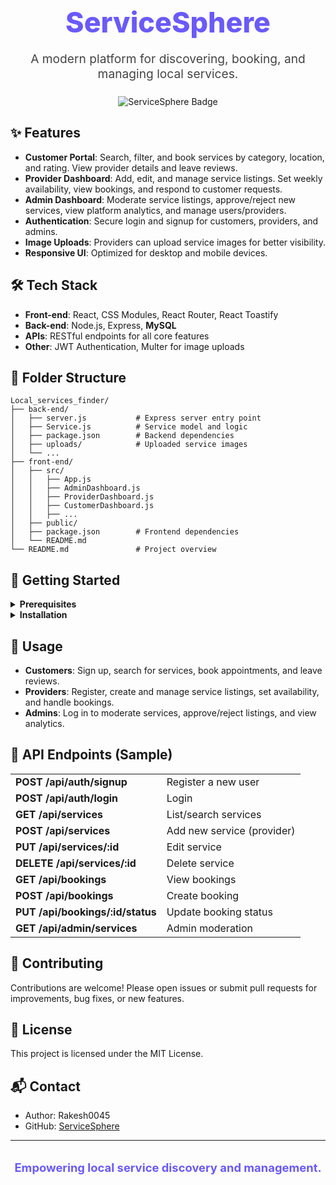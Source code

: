 

<div align="center">
  <h1 style="border-bottom: none; font-size: 2.8rem; font-weight: 800; color: #6a5af9; margin-bottom: 0.5rem;">ServiceSphere</h1>
  <p style="font-size: 1.2rem; color: #444; margin-bottom: 1.5rem;">A modern platform for discovering, booking, and managing local services.</p>
  <img src="https://img.shields.io/badge/ServiceSphere-Local%20Services-blueviolet?style=for-the-badge" alt="ServiceSphere Badge" />
</div>



## ✨ Features

- <b>Customer Portal</b>: Search, filter, and book services by category, location, and rating. View provider details and leave reviews.
- <b>Provider Dashboard</b>: Add, edit, and manage service listings. Set weekly availability, view bookings, and respond to customer requests.
- <b>Admin Dashboard</b>: Moderate service listings, approve/reject new services, view platform analytics, and manage users/providers.
- <b>Authentication</b>: Secure login and signup for customers, providers, and admins.
- <b>Image Uploads</b>: Providers can upload service images for better visibility.
- <b>Responsive UI</b>: Optimized for desktop and mobile devices.



## 🛠️ Tech Stack

- <b>Front-end</b>: React, CSS Modules, React Router, React Toastify
- <b>Back-end</b>: Node.js, Express, <b>MySQL</b>
- <b>APIs</b>: RESTful endpoints for all core features
- <b>Other</b>: JWT Authentication, Multer for image uploads



## 📁 Folder Structure

```text
Local_services_finder/
├── back-end/
│   ├── server.js           # Express server entry point
│   ├── Service.js          # Service model and logic
│   ├── package.json        # Backend dependencies
│   ├── uploads/            # Uploaded service images
│   └── ...
├── front-end/
│   ├── src/
│   │   ├── App.js
│   │   ├── AdminDashboard.js
│   │   ├── ProviderDashboard.js
│   │   ├── CustomerDashboard.js
│   │   ├── ...
│   ├── public/
│   ├── package.json        # Frontend dependencies
│   └── README.md
└── README.md               # Project overview
```



## 🏁 Getting Started

<details>
  <summary><b>Prerequisites</b></summary>
  <ul>
    <li>Node.js (v16+ recommended)</li>
    <li>npm or yarn</li>
    <li>MySQL (local or cloud)</li>
  </ul>
</details>

<details>
  <summary><b>Installation</b></summary>
  <ol>
    <li><b>Clone the repository</b><br>
      <code>git clone https://github.com/Rakesh0045/ServiceSphere.git</code><br>
      <code>cd ServiceSphere</code>
    </li>
    <li><b>Install dependencies</b><br>
      <b>Backend:</b><br>
      <code>cd back-end</code><br>
      <code>npm install</code><br>
      <b>Frontend:</b><br>
      <code>cd ../front-end</code><br>
      <code>npm install</code>
    </li>
    <li><b>Configure environment variables</b><br>
      Create a <code>.env</code> file in <code>back-end/</code> with your MySQL credentials and JWT secret:<br>
      <pre>
MYSQL_HOST=localhost
MYSQL_USER=your_mysql_user
MYSQL_PASSWORD=your_mysql_password
MYSQL_DATABASE=your_database_name
JWT_SECRET=your_jwt_secret
PORT=5000
      </pre>
    </li>
    <li><b>Start the development servers</b><br>
      <b>Backend:</b><br>
      <code>cd back-end</code><br>
      <code>npm start</code><br>
      <b>Frontend:</b><br>
      <code>cd ../front-end</code><br>
      <code>npm start</code><br>
      The frontend runs on <code>http://localhost:3000</code> and backend on <code>http://localhost:5000</code>
    </li>
  </ol>
</details>



## 🎯 Usage

- <b>Customers</b>: Sign up, search for services, book appointments, and leave reviews.
- <b>Providers</b>: Register, create and manage service listings, set availability, and handle bookings.
- <b>Admins</b>: Log in to moderate services, approve/reject listings, and view analytics.



## 📡 API Endpoints (Sample)

<table>
  <tr><td><b>POST /api/auth/signup</b></td><td>Register a new user</td></tr>
  <tr><td><b>POST /api/auth/login</b></td><td>Login</td></tr>
  <tr><td><b>GET /api/services</b></td><td>List/search services</td></tr>
  <tr><td><b>POST /api/services</b></td><td>Add new service (provider)</td></tr>
  <tr><td><b>PUT /api/services/:id</b></td><td>Edit service</td></tr>
  <tr><td><b>DELETE /api/services/:id</b></td><td>Delete service</td></tr>
  <tr><td><b>GET /api/bookings</b></td><td>View bookings</td></tr>
  <tr><td><b>POST /api/bookings</b></td><td>Create booking</td></tr>
  <tr><td><b>PUT /api/bookings/:id/status</b></td><td>Update booking status</td></tr>
  <tr><td><b>GET /api/admin/services</b></td><td>Admin moderation</td></tr>
</table>



## 🤝 Contributing

Contributions are welcome! Please open issues or submit pull requests for improvements, bug fixes, or new features.

## 📄 License

This project is licensed under the MIT License.

## 📬 Contact

- Author: Rakesh0045
- GitHub: [ServiceSphere](https://github.com/Rakesh0045/ServiceSphere)

---

<div align="center" style="margin-top: 2rem;">
  <b style="font-size: 1.15rem; color: #6a5af9;">Empowering local service discovery and management.</b>
</div>

